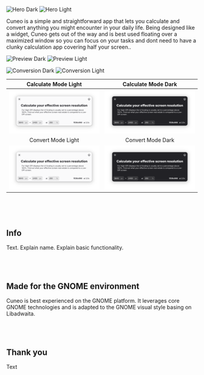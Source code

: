 
![Hero Dark](https://github.com/heidefinnischen/cuneo/blob/b877b15cffc9a2fe6c17d1fd3f1d7580232d9b29/data/Resources/cuneo-hero-dark.png#gh-dark-mode-only)
![Hero Light](https://github.com/heidefinnischen/cuneo/blob/b877b15cffc9a2fe6c17d1fd3f1d7580232d9b29/data/Resources/cuneo-hero-light.png#gh-light-mode-only)


Cuneo is a simple and straightforward app that lets you calculate and convert anything you might encounter in your daily life. Being designed like a widget, Cuneo gets out of the way and is best used floating over a maximized window so you can focus on your tasks and dont need to have a clunky calculation app covering half your screen..

![Preview Dark](https://github.com/heidefinnischen/cuneo/blob/7ead689d97705c0418144af957912a4a7755ab12/data/Resources/app-dark.png#gh-dark-mode-only)
![Preview Light](https://github.com/heidefinnischen/cuneo/blob/7ead689d97705c0418144af957912a4a7755ab12/data/Resources/app-light.png#gh-light-mode-only)

![Conversion Dark](https://github.com/heidefinnischen/cuneo/blob/22dce48ea8db093f9d9e3fbd1916521dbe9e4dca/data/Resources/convert-sample-dark.png#gh-dark-mode-only)
![Conversion Light](https://github.com/heidefinnischen/cuneo/blob/22dce48ea8db093f9d9e3fbd1916521dbe9e4dca/data/Resources/convert-sample-light.png#gh-light-mode-only)

Calculate Mode Light | Calculate Mode Dark
:-------------------:|:-------------------:
<img src="https://github.com/heidefinnischen/resolutionary/blob/239a8ceb59640c2689fa2409b7861c415ef95ebe/data/screenshots/sample-light.png" width="550" /> | <img src="https://github.com/heidefinnischen/resolutionary/blob/239a8ceb59640c2689fa2409b7861c415ef95ebe/data/screenshots/sample-dark.png" width="550" />
Convert Mode Light | Convert Mode Dark
<img src="https://github.com/heidefinnischen/resolutionary/blob/239a8ceb59640c2689fa2409b7861c415ef95ebe/data/screenshots/sample-light.png" width="550" /> | <img src="https://github.com/heidefinnischen/resolutionary/blob/239a8ceb59640c2689fa2409b7861c415ef95ebe/data/screenshots/sample-dark.png" width="550" />

<br><br><br>

<h2> Info </h2>
Text. Explain name. Explain basic functionality.
<br><br><br><br>

<h2> Made for the GNOME environment </h2>
Cuneo is best experienced on the GNOME platform. It leverages core GNOME technologies and is adapted to the GNOME visual style basing on Libadwaita.
<br><br><br><br>

<h2> Thank you </h2>
Text 
<br><br><br><br>
